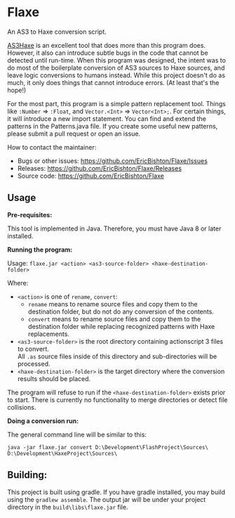 Flaxe
=====

An AS3 to Haxe conversion script.

[AS3Haxe](https://github.com/HaxeFoundation/as3hx) is an excellent tool that does more than this
program does.  However, it also can introduce subtle bugs
in the code that cannot be detected until run-time.  When
this program was designed, the intent was to do most of
the boilerplate conversion of AS3 sources to Haxe sources,
and leave logic conversions to humans instead.  While this
project doesn't do as much, it only does things that cannot
introduce errors.  (At least that's the hope!)

For the most part, this program is a simple pattern
replacement tool.  Things like `:Number` => `:Float`, and
`Vector.<Int>` => `Vector<Int>;`.  For certain things, it
will introduce a new import statement.  You can find and
extend the patterns in the Patterns.java file.  If you
create some useful new patterns, please submit a pull
request or open an issue.

How to contact the maintainer:
+ Bugs or other issues: https://github.com/EricBishton/Flaxe/Issues
+ Releases: https://github.com/EricBishton/Flaxe/Releases
+ Source code: https://github.com/EricBishton/Flaxe

Usage
-----

**Pre-requisites:**

This tool is implemented in Java. Therefore, you must have Java 8 or later installed.

**Running the program:**

Usage: `flaxe.jar <action> <as3-source-folder> <haxe-destination-folder>`

Where:
- `<action>` is one of `rename`, `convert`:
    - `rename` means to rename source files and copy them to the destination
      folder, but do not do any conversion of the contents.
    - `convert` means to rename source files and copy them to the destination
      folder while replacing recognized patterns with Haxe replacements.
- `<as3-source-folder>` is the root directory containing actionscript 3 files to convert.  
  All `.as` source files inside of this directory and sub-directories will be processed.
- `<haxe-destination-folder>` is the target directory where the conversion results
  should be placed.

The program will refuse to run if the `<haxe-destination-folder>` exists prior
to start.  There is currently no functionality to merge directories or detect file collisions.


**Doing a conversion run:**

The general command line will be similar to this:

`java -jar flaxe.jar convert D:\Development\FlashProject\Sources\ D:\Development\HaxeProject\Sources\`


Building:
---------

This project is built using gradle.  If you have gradle installed,
you may build using the `gradlew assemble`.  The output jar will be
under your project directory in the `build\libs\flaxe.jar` file.